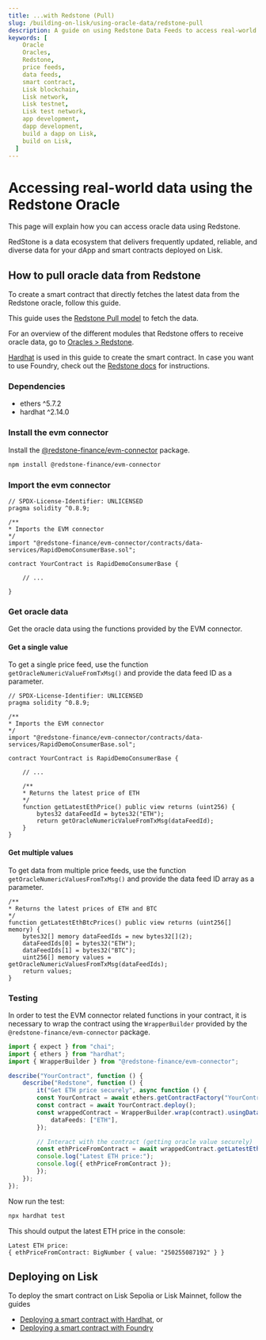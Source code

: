 ```yaml
---
title: ...with Redstone (Pull)
slug: /building-on-lisk/using-oracle-data/redstone-pull
description: A guide on using Redstone Data Feeds to access real-world data such as asset prices, directly from your smart contracts on the Lisk testnet.
keywords: [
    Oracle
    Oracles,
    Redstone,
    price feeds,
    data feeds,
    smart contract,
    Lisk blockchain,
    Lisk network,
    Lisk testnet,
    Lisk test network,
    app development,
    dapp development,
    build a dapp on Lisk,
    build on Lisk,
  ]
---
```


# Accessing real-world data using the Redstone Oracle

This page will explain how you can access oracle data using Redstone.

RedStone is a data ecosystem that delivers frequently updated, reliable, and diverse data for your dApp and smart contracts deployed on Lisk.

## How to pull oracle data from Redstone

To create a smart contract that directly fetches the latest data from the Redstone oracle, follow this guide.

This guide uses the [Redstone Pull model](https://docs.redstone.finance/docs/get-started/models/redstone-pull) to fetch the data.

For an overview of the different modules that Redstone offers to receive oracle data, go to [Oracles > Redstone](../../lisk-tools/oracles#redstone).

[Hardhat](https://hardhat.org/) is used in this guide to create the smart contract.
In case you want to use Foundry, check out the [Redstone docs](https://docs.redstone.finance/docs/get-started/models/redstone-pull#foundry) for instructions.

### Dependencies

- ethers ^5.7.2
- hardhat ^2.14.0

### Install the evm connector
Install the [@redstone-finance/evm-connector](https://www.npmjs.com/package/@redstone-finance/evm-connector) package.

```sh
npm install @redstone-finance/evm-connector
```

### Import the evm connector

```solidity
// SPDX-License-Identifier: UNLICENSED
pragma solidity ^0.8.9;

/**
* Imports the EVM connector
*/
import "@redstone-finance/evm-connector/contracts/data-services/RapidDemoConsumerBase.sol";

contract YourContract is RapidDemoConsumerBase {

    // ...

}
```
### Get oracle data

Get the oracle data using the functions provided by the EVM connector.

#### Get a single value

To get a single price feed, use the function `getOracleNumericValueFromTxMsg()` and provide the data feed ID as a parameter.

```solidity
// SPDX-License-Identifier: UNLICENSED
pragma solidity ^0.8.9;

/**
* Imports the EVM connector
*/
import "@redstone-finance/evm-connector/contracts/data-services/RapidDemoConsumerBase.sol";

contract YourContract is RapidDemoConsumerBase {

    // ...

    /**
    * Returns the latest price of ETH
    */
    function getLatestEthPrice() public view returns (uint256) {
        bytes32 dataFeedId = bytes32("ETH");
        return getOracleNumericValueFromTxMsg(dataFeedId);
    }
}
```

#### Get multiple values

To get data from multiple price feeds, use the function `getOracleNumericValuesFromTxMsg()` and provide the data feed ID array as a parameter.

```solidity
/**
* Returns the latest prices of ETH and BTC
*/
function getLatestEthBtcPrices() public view returns (uint256[] memory) {
    bytes32[] memory dataFeedIds = new bytes32[](2);
    dataFeedIds[0] = bytes32("ETH");
    dataFeedIds[1] = bytes32("BTC");
    uint256[] memory values = getOracleNumericValuesFromTxMsg(dataFeedIds);
    return values;
}
```

### Testing 

In order to test the EVM connector related functions in your contract, it is necessary to wrap the contract using the `WrapperBuilder` provided by the `@redstone-finance/evm-connector` package.

```typescript title="test/YourContract.ts"
import { expect } from "chai";
import { ethers } from "hardhat";
import { WrapperBuilder } from "@redstone-finance/evm-connector";

describe("YourContract", function () {
    describe("Redstone", function () {
        it("Get ETH price securely", async function () {
        const YourContract = await ethers.getContractFactory("YourContract");
        const contract = await YourContract.deploy();
        const wrappedContract = WrapperBuilder.wrap(contract).usingDataService({
            dataFeeds: ["ETH"],
        });

        // Interact with the contract (getting oracle value securely)
        const ethPriceFromContract = await wrappedContract.getLatestEthPrice();
        console.log("Latest ETH price:");
        console.log({ ethPriceFromContract });
        });
    });
});
```

Now run the test:

```bash
npx hardhat test
```

This should output the latest ETH price in the console:

``` title="Output"
Latest ETH price:
{ ethPriceFromContract: BigNumber { value: "250255087192" } }
```

## Deploying on Lisk

To deploy the smart contract on Lisk Sepolia or Lisk Mainnet, follow the guides 

- [Deploying a smart contract with Hardhat](../deploying-smart-contract/with-Hardhat.md), or
- [Deploying a smart contract with Foundry](../deploying-smart-contract/with-Foundry.md)